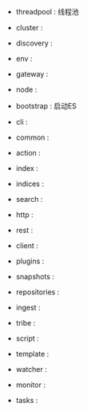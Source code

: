 - threadpool :  线程池 
 

- cluster : 
- discovery :
- env : 
- gateway : 
- node : 

 

- bootstrap : 启动ES
- cli : 
- common :
- action :
- index : 
- indices :
- search : 
- http : 
- rest : 
- client : 
- plugins :
- snapshots :
- repositories : 
- ingest :  
- tribe : 
- script :
- template : 
- watcher : 
- monitor :
- tasks :